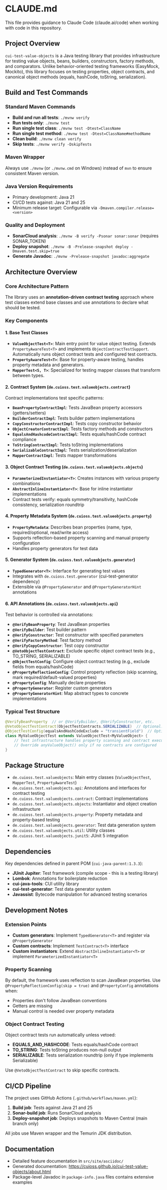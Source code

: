 # CLAUDE.md

This file provides guidance to Claude Code (claude.ai/code) when working with code in this repository.

## Project Overview

`cui-test-value-objects` is a Java testing library that provides infrastructure for testing value objects, beans, builders, constructors, factory methods, and comparators. Unlike behavior-oriented testing frameworks (EasyMock, Mockito), this library focuses on testing properties, object contracts, and canonical object methods (equals, hashCode, toString, serialization).

## Build and Test Commands

### Standard Maven Commands
- **Build and run all tests**: `./mvnw verify`
- **Run tests only**: `./mvnw test`
- **Run single test class**: `./mvnw test -Dtest=ClassName`
- **Run single test method**: `./mvnw test -Dtest=ClassName#methodName`
- **Clean build**: `./mvnw clean verify`
- **Skip tests**: `./mvnw verify -DskipTests`

### Maven Wrapper
Always use `./mvnw` (or `./mvnw.cmd` on Windows) instead of `mvn` to ensure consistent Maven version.

### Java Version Requirements
- Primary development: Java 21
- CI/CD tests against: Java 21 and 25
- Minimum release target: Configurable via `-Dmaven.compiler.release=<version>`

### Quality and Deployment
- **SonarCloud analysis**: `./mvnw -B verify -Psonar sonar:sonar` (requires SONAR_TOKEN)
- **Deploy snapshot**: `./mvnw -B -Prelease-snapshot deploy -Dmaven.test.skip=true`
- **Generate Javadoc**: `./mvnw -Prelease-snapshot javadoc:aggregate`

## Architecture Overview

### Core Architecture Pattern
The library uses an **annotation-driven contract testing** approach where test classes extend base classes and use annotations to declare what should be tested.

### Key Components

#### 1. Base Test Classes
- **`ValueObjectTest<T>`**: Main entry point for value object testing. Extends `PropertyAwareTest<T>` and implements `ObjectContractTestSupport`. Automatically runs object contract tests and configured test contracts.
- **`PropertyAwareTest<T>`**: Base for property-aware testing, handles property metadata and generators.
- **`MapperTest<S, T>`**: Specialized for testing mapper classes that transform between types.

#### 2. Contract System (`de.cuioss.test.valueobjects.contract`)
Contract implementations test specific patterns:
- **`BeanPropertyContractImpl`**: Tests JavaBean property accessors (getters/setters)
- **`BuilderContractImpl`**: Tests builder pattern implementations
- **`CopyConstructorContractImpl`**: Tests copy constructor behavior
- **`ObjectCreatorContractImpl`**: Tests factory methods and constructors
- **`EqualsAndHashcodeContractImpl`**: Tests equals/hashCode contract compliance
- **`ToStringContractImpl`**: Tests toString implementations
- **`SerializableContractImpl`**: Tests serialization/deserialization
- **`MapperContractImpl`**: Tests mapper transformations

#### 3. Object Contract Testing (`de.cuioss.test.valueobjects.objects`)
- **`ParameterizedInstantiator<T>`**: Creates instances with various property combinations
- **`AbstractInlineInstantiator<T>`**: Base for inline instantiator implementations
- Contract tests verify: equals symmetry/transitivity, hashCode consistency, serialization roundtrip

#### 4. Property Metadata System (`de.cuioss.test.valueobjects.property`)
- **`PropertyMetadata`**: Describes bean properties (name, type, required/optional, read/write access)
- Supports reflection-based property scanning and manual property configuration
- Handles property generators for test data

#### 5. Generator System (`de.cuioss.test.valueobjects.generator`)
- **`TypedGenerator<T>`**: Interface for generating test values
- Integrates with `de.cuioss.test.generator` (cui-test-generator dependency)
- Extensible via `@PropertyGenerator` and `@PropertyGeneratorHint` annotations

#### 6. API Annotations (`de.cuioss.test.valueobjects.api`)
Test behavior is controlled via annotations:
- **`@VerifyBeanProperty`**: Test JavaBean properties
- **`@VerifyBuilder`**: Test builder pattern
- **`@VerifyConstructor`**: Test constructor with specified parameters
- **`@VerifyFactoryMethod`**: Test factory method
- **`@VerifyCopyConstructor`**: Test copy constructor
- **`@VetoObjectTestContract`**: Exclude specific object contract tests (e.g., TO_STRING, SERIALIZABLE)
- **`@ObjectTestConfig`**: Configure object contract testing (e.g., exclude fields from equals/hashCode)
- **`@PropertyReflectionConfig`**: Control property reflection (skip scanning, mark required/default-valued properties)
- **`@PropertyConfig`**: Manually declare properties
- **`@PropertyGenerator`**: Register custom generators
- **`@PropertyGeneratorHint`**: Map abstract types to concrete implementations

### Typical Test Structure

```java
@VerifyBeanProperty  // or @VerifyBuilder, @VerifyConstructor, etc.
@VetoObjectTestContract(ObjectTestContracts.SERIALIZABLE)  // Optional: skip contracts
@ObjectTestConfig(equalsAndHashCodeExclude = "transientField")  // Optional: config
class MyValueObjectTest extends ValueObjectTest<MyValueObject> {
    // Test infrastructure handles property scanning and contract execution
    // Override anyValueObject() only if no contracts are configured
}
```

## Package Structure

- `de.cuioss.test.valueobjects`: Main entry classes (`ValueObjectTest`, `MapperTest`, `PropertyAwareTest`)
- `de.cuioss.test.valueobjects.api`: Annotations and interfaces for contract testing
- `de.cuioss.test.valueobjects.contract`: Contract implementations
- `de.cuioss.test.valueobjects.objects`: Instantiator and object creation infrastructure
- `de.cuioss.test.valueobjects.property`: Property metadata and property-based testing
- `de.cuioss.test.valueobjects.generator`: Test data generation system
- `de.cuioss.test.valueobjects.util`: Utility classes
- `de.cuioss.test.valueobjects.junit5`: JUnit 5 integration

## Dependencies

Key dependencies defined in parent POM (`cui-java-parent:1.3.3`):
- **JUnit Jupiter**: Test framework (compile scope - this is a testing library)
- **Lombok**: Annotations for boilerplate reduction
- **cui-java-tools**: CUI utility library
- **cui-test-generator**: Test data generator system
- **Javassist**: Bytecode manipulation for advanced testing scenarios

## Development Notes

### Extension Points
- **Custom generators**: Implement `TypedGenerator<T>` and register via `@PropertyGenerator`
- **Custom contracts**: Implement `TestContract<T>` interface
- **Custom instantiators**: Extend `AbstractInlineInstantiator<T>` or implement `ParameterizedInstantiator<T>`

### Property Scanning
By default, the framework uses reflection to scan JavaBean properties. Use `@PropertyReflectionConfig(skip = true)` and `@PropertyConfig` annotations when:
- Properties don't follow JavaBean conventions
- Getters are missing
- Manual control is needed over property metadata

### Object Contract Testing
Object contract tests run automatically unless vetoed:
- **EQUALS_AND_HASHCODE**: Tests equals/hashCode contract
- **TO_STRING**: Tests toString produces non-null output
- **SERIALIZABLE**: Tests serialization roundtrip (only if type implements Serializable)

Use `@VetoObjectTestContract` to skip specific contracts.

## CI/CD Pipeline

The project uses GitHub Actions (`.github/workflows/maven.yml`):
1. **Build job**: Tests against Java 21 and 25
2. **Sonar-build job**: Runs SonarCloud analysis
3. **Deploy-snapshot job**: Deploys snapshots to Maven Central (main branch only)

All jobs use Maven wrapper and the Temurin JDK distribution.

## Documentation

- Detailed feature documentation in `src/site/asciidoc/`
- Generated documentation: https://cuioss.github.io/cui-test-value-objects/about.html
- Package-level Javadoc in `package-info.java` files contains extensive examples
